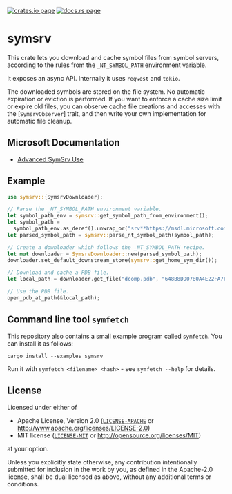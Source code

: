 [![crates.io page](https://img.shields.io/crates/v/symsrv.svg)](https://crates.io/crates/symsrv)
[![docs.rs page](https://docs.rs/symsrv/badge.svg)](https://docs.rs/symsrv/)

# symsrv

This crate lets you download and cache symbol files from symbol servers,
according to the rules from the `_NT_SYMBOL_PATH` environment variable.

It exposes an async API. Internally it uses `reqwest` and `tokio`.

The downloaded symbols are stored on the file system. No automatic expiration
or eviction is performed. If you want to enforce a cache size limit or expire
old files, you can observe cache file creations and accesses with the
[`SymsrvObserver`] trait, and then write your own implementation for automatic
file cleanup.

## Microsoft Documentation

 - [Advanced SymSrv Use](https://docs.microsoft.com/en-us/windows-hardware/drivers/debugger/advanced-symsrv-use)

## Example

```rust
use symsrv::{SymsrvDownloader};

// Parse the _NT_SYMBOL_PATH environment variable.
let symbol_path_env = symsrv::get_symbol_path_from_environment();
let symbol_path =
  symbol_path_env.as_deref().unwrap_or("srv**https://msdl.microsoft.com/download/symbols");
let parsed_symbol_path = symsrv::parse_nt_symbol_path(symbol_path);

// Create a downloader which follows the _NT_SYMBOL_PATH recipe.
let mut downloader = SymsrvDownloader::new(parsed_symbol_path);
downloader.set_default_downstream_store(symsrv::get_home_sym_dir());

// Download and cache a PDB file.
let local_path = downloader.get_file("dcomp.pdb", "648B8DD0780A4E22FA7FA89B84633C231").await?;

// Use the PDB file.
open_pdb_at_path(&local_path);
```

## Command line tool `symfetch`

This repository also contains a small example program called `symfetch`.
You can install it as follows:

```
cargo install --examples symsrv
```

Run it with `symfetch <filename> <hash>` - see `symfetch --help` for details.

## License

Licensed under either of

  * Apache License, Version 2.0 ([`LICENSE-APACHE`](./LICENSE-APACHE) or http://www.apache.org/licenses/LICENSE-2.0)
  * MIT license ([`LICENSE-MIT`](./LICENSE-MIT) or http://opensource.org/licenses/MIT)

at your option.

Unless you explicitly state otherwise, any contribution intentionally submitted
for inclusion in the work by you, as defined in the Apache-2.0 license, shall be
dual licensed as above, without any additional terms or conditions.
